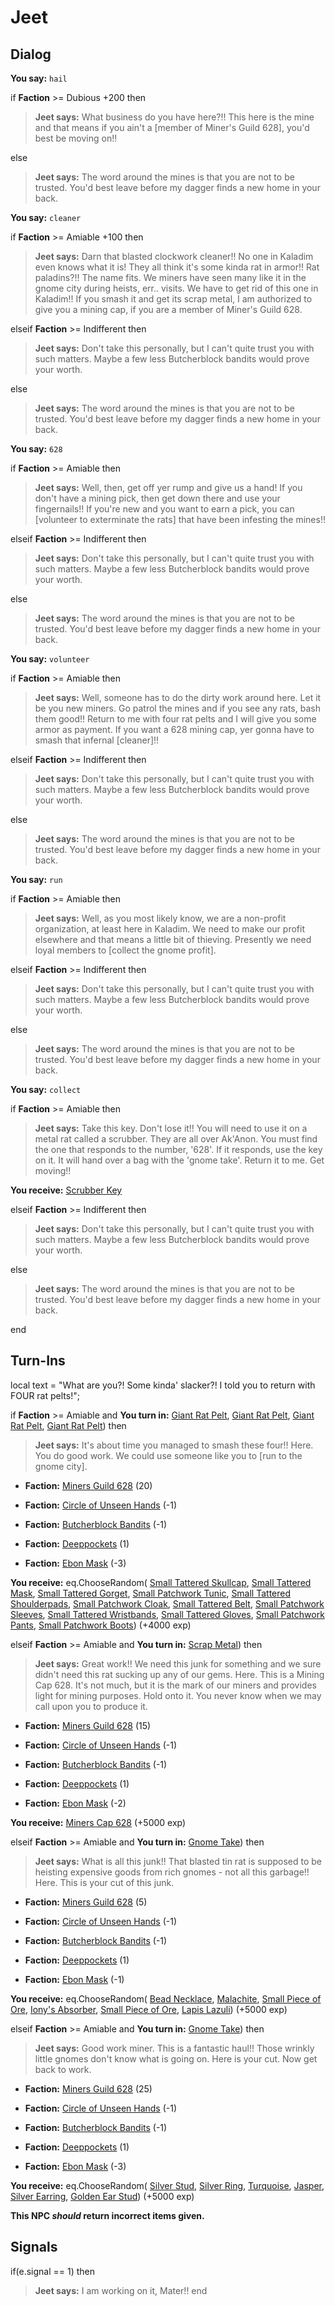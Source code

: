 # Jeet
## Dialog

**You say:** `hail`



if **Faction** >= Dubious +200 then



>**Jeet says:** What business do you have here?!! This here is the mine and that means if you ain't a [member of Miner's Guild 628], you'd best be moving on!!


else



>**Jeet says:** The word around the mines is that you are not to be trusted. You'd best leave before my dagger finds a new home in your back.


**You say:** `cleaner`



if **Faction** >= Amiable +100 then 



>**Jeet says:** Darn that blasted clockwork cleaner!! No one in Kaladim even knows what it is! They all think it's some kinda rat in armor!! Rat paladins?!! The name fits. We miners have seen many like it in the gnome city during heists, err.. visits. We have to get rid of this one in Kaladim!! If you smash it and get its scrap metal, I am authorized to give you a mining cap, if you are a member of Miner's Guild 628.


elseif **Faction** >= Indifferent then



>**Jeet says:** Don't take this personally, but I can't quite trust you with such matters. Maybe a few less Butcherblock bandits would prove your worth.


else



>**Jeet says:** The word around the mines is that you are not to be trusted. You'd best leave before my dagger finds a new home in your back.


**You say:** `628`



if **Faction** >= Amiable then 




>**Jeet says:** Well, then, get off yer rump and give us a hand! If you don't have a mining pick, then get down there and use your fingernails!! If you're new and you want to earn a pick, you can [volunteer to exterminate the rats] that have been infesting the mines!!


elseif **Faction** >= Indifferent then



>**Jeet says:** Don't take this personally, but I can't quite trust you with such matters. Maybe a few less Butcherblock bandits would prove your worth.


else



>**Jeet says:** The word around the mines is that you are not to be trusted. You'd best leave before my dagger finds a new home in your back.


**You say:** `volunteer`



if **Faction** >= Amiable then 




>**Jeet says:** Well, someone has to do the dirty work around here. Let it be you new miners. Go patrol the mines and if you see any rats, bash them good!! Return to me with four rat pelts and I will give you some armor as payment. If you want a 628 mining cap, yer gonna have to smash that infernal [cleaner]!!


elseif **Faction** >= Indifferent then



>**Jeet says:** Don't take this personally, but I can't quite trust you with such matters. Maybe a few less Butcherblock bandits would prove your worth.


else



>**Jeet says:** The word around the mines is that you are not to be trusted. You'd best leave before my dagger finds a new home in your back.


**You say:** `run`



if **Faction** >= Amiable then 




>**Jeet says:** Well, as you most likely know, we are a non-profit organization, at least here in Kaladim. We need to make our profit elsewhere and that means a little bit of thieving. Presently we need loyal members to [collect the gnome profit].


elseif **Faction** >= Indifferent then



>**Jeet says:** Don't take this personally, but I can't quite trust you with such matters. Maybe a few less Butcherblock bandits would prove your worth.


else



>**Jeet says:** The word around the mines is that you are not to be trusted. You'd best leave before my dagger finds a new home in your back.


**You say:** `collect`



if **Faction** >= Amiable then 




>**Jeet says:** Take this key. Don't lose it!! You will need to use it on a metal rat called a scrubber. They are all over Ak'Anon. You must find the one that responds to the number, '628'. If it responds, use the key on it. It will hand over a bag with the 'gnome take'. Return it to me. Get moving!!



**You receive:**  [Scrubber Key](/item/12164)


elseif **Faction** >= Indifferent then



>**Jeet says:** Don't take this personally, but I can't quite trust you with such matters. Maybe a few less Butcherblock bandits would prove your worth.


else



>**Jeet says:** The word around the mines is that you are not to be trusted. You'd best leave before my dagger finds a new home in your back.

end

## Turn-Ins



local text = "What are you?! Some kinda' slacker?! I told you to return with FOUR rat pelts!";



if **Faction** >= Amiable and  **You turn in:** [Giant Rat Pelt](/item/13054), [Giant Rat Pelt](/item/13054), [Giant Rat Pelt](/item/13054), [Giant Rat Pelt](/item/13054)) then 


>**Jeet says:** It's about time you managed to smash these four!! Here. You do good work. We could use someone like you to [run to the gnome city].


* __Faction:__ [Miners Guild 628](/faction/322) (20)


* __Faction:__ [Circle of Unseen Hands](/faction/223) (-1)


* __Faction:__ [Butcherblock Bandits](/faction/379) (-1)


* __Faction:__ [Deeppockets](/faction/241) (1)


* __Faction:__ [Ebon Mask](/faction/244) (-3)


 **You receive:** eq.ChooseRandom( [Small Tattered Skullcap](/item/2113), [Small Tattered Mask](/item/2114), [Small Tattered Gorget](/item/2115), [Small Patchwork Tunic](/item/2116), [Small Tattered Shoulderpads](/item/2117), [Small Patchwork Cloak](/item/2118), [Small Tattered Belt](/item/2119), [Small Patchwork Sleeves](/item/2120), [Small Tattered Wristbands](/item/2121), [Small Tattered Gloves](/item/2122), [Small Patchwork Pants](/item/2123), [Small Patchwork Boots](/item/2124)) (+4000 exp)

elseif **Faction** >= Amiable and  **You turn in:** [Scrap Metal](/item/13282)) then 


>**Jeet says:** Great work!! We need this junk for something and we sure didn't need this rat sucking up any of our gems. Here. This is a Mining Cap 628. It's not much, but it is the mark of our miners and provides light for mining purposes. Hold onto it. You never know when we may call upon you to produce it.


* __Faction:__ [Miners Guild 628](/faction/322) (15)


* __Faction:__ [Circle of Unseen Hands](/faction/223) (-1)


* __Faction:__ [Butcherblock Bandits](/faction/379) (-1)


* __Faction:__ [Deeppockets](/faction/241) (1)


* __Faction:__ [Ebon Mask](/faction/244) (-2)


 **You receive:**  [Miners Cap 628](/item/12165) (+5000 exp)

elseif **Faction** >= Amiable and  **You turn in:** [Gnome Take](/item/12167)) then 


>**Jeet says:** What is all this junk!! That blasted tin rat is supposed to be heisting expensive goods from rich gnomes - not all this garbage!! Here. This is your cut of this junk.





* __Faction:__ [Miners Guild 628](/faction/322) (5)


* __Faction:__ [Circle of Unseen Hands](/faction/223) (-1)


* __Faction:__ [Butcherblock Bandits](/faction/379) (-1)


* __Faction:__ [Deeppockets](/faction/241) (1)


* __Faction:__ [Ebon Mask](/faction/244) (-1)


 **You receive:** eq.ChooseRandom( [Bead Necklace](/item/10009), [Malachite](/item/10015), [Small Piece of Ore](/item/10500), [Iony's Absorber](/item/13220), [Small Piece of Ore](/item/10500), [Lapis Lazuli](/item/10016)) (+5000 exp)

elseif **Faction** >= Amiable and  **You turn in:** [Gnome Take](/item/12162)) then 


>**Jeet says:** Good work miner. This is a fantastic haul!! Those wrinkly little gnomes don't know what is going on. Here is your cut. Now get back to work.





* __Faction:__ [Miners Guild 628](/faction/322) (25)


* __Faction:__ [Circle of Unseen Hands](/faction/223) (-1)


* __Faction:__ [Butcherblock Bandits](/faction/379) (-1)


* __Faction:__ [Deeppockets](/faction/241) (1)


* __Faction:__ [Ebon Mask](/faction/244) (-3)


 **You receive:** eq.ChooseRandom( [Silver Stud](/item/10005), [Silver Ring](/item/10038), [Turquoise](/item/10017), [Jasper](/item/10020), [Silver Earring](/item/10006), [Golden Ear Stud](/item/10320)) (+5000 exp)

**This NPC *should* return incorrect items given.**

## Signals

if(e.signal == 1) then


>**Jeet says:** I am working on it, Mater!!
end





